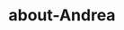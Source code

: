 # about-Andrea

<!-- get to know some things about me.

using lists for some of my information

two new questions added to pop up quiz -->